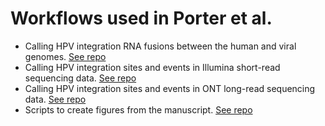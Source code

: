 # Workflows used in Porter et al.
- Calling HPV integration RNA fusions between the human and viral genomes. [See repo](https://github.com/MarraLab/callRNAHPVFusions/)
- Calling HPV integration sites and events in Illumina short-read sequencing data. [See repo](https://github.com/MarraLab/callHPVIntegrationShortReadWGS)
- Calling HPV integration sites and events in ONT long-read sequencing data. [See repo](https://github.com/MarraLab/callHPVIntegrationLongReadWGS)
- Scripts to create figures from the manuscript. [See repo](https://github.com/MarraLab/Porter-ONT-HPV-FigureScripts2023)
